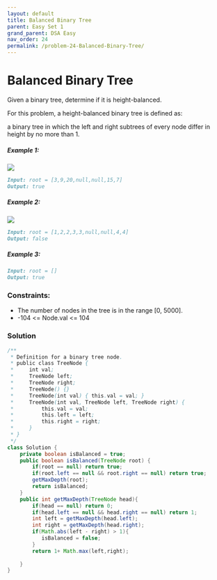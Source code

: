 ```yaml
---
layout: default
title: Balanced Binary Tree
parent: Easy Set 1
grand_parent: DSA Easy
nav_order: 24
permalink: /problem-24-Balanced-Binary-Tree/
---
```

# Balanced Binary Tree
Given a binary tree, determine if it is height-balanced.

For this problem, a height-balanced binary tree is defined as:

a binary tree in which the left and right subtrees of every node differ in height by no more than 1.

##### Example 1:

![](../../assets/images/ds/balance_1.jpeg)
```markdown
Input: root = [3,9,20,null,null,15,7]
Output: true
```
##### Example 2:
![](../../assets/images/ds/balance_2.jpeg)
```markdown
Input: root = [1,2,2,3,3,null,null,4,4]
Output: false
```
##### Example 3:
```markdown
Input: root = []
Output: true
```

### Constraints:
* The number of nodes in the tree is in the range [0, 5000].
* -104 <= Node.val <= 104

### Solution
```java
/**
 * Definition for a binary tree node.
 * public class TreeNode {
 *     int val;
 *     TreeNode left;
 *     TreeNode right;
 *     TreeNode() {}
 *     TreeNode(int val) { this.val = val; }
 *     TreeNode(int val, TreeNode left, TreeNode right) {
 *         this.val = val;
 *         this.left = left;
 *         this.right = right;
 *     }
 * }
 */
class Solution {
    private boolean isBalanced = true;
    public boolean isBalanced(TreeNode root) {
        if(root == null) return true;
        if(root.left == null && root.right == null) return true;
        getMaxDepth(root);
        return isBalanced;
    }
    public int getMaxDepth(TreeNode head){
        if(head == null) return 0;
        if(head.left == null && head.right == null) return 1;
        int left = getMaxDepth(head.left);
        int right = getMaxDepth(head.right);
        if(Math.abs(left - right) > 1){
           isBalanced = false; 
        }
        return 1+ Math.max(left,right);
        
    }
}
```